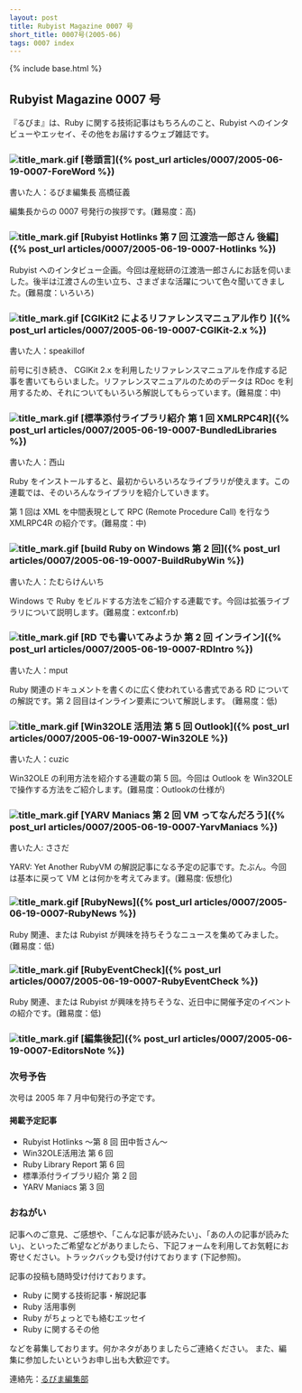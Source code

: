 ```yaml
---
layout: post
title: Rubyist Magazine 0007 号
short_title: 0007号(2005-06)
tags: 0007 index
---
```

{% include base.html %}


## Rubyist Magazine 0007 号

『るびま』は、Ruby に関する技術記事はもちろんのこと、Rubyist へのインタビューやエッセイ、その他をお届けするウェブ雑誌です。

### ![title_mark.gif]({{base}}{{site.baseurl}}/images/title_mark.gif) [巻頭言]({% post_url articles/0007/2005-06-19-0007-ForeWord %})

書いた人：るびま編集長 高橋征義

編集長からの 0007 号発行の挨拶です。(難易度：高)

### ![title_mark.gif]({{base}}{{site.baseurl}}/images/title_mark.gif) [Rubyist Hotlinks 第 7 回 江渡浩一郎さん 後編]({% post_url articles/0007/2005-06-19-0007-Hotlinks %})

Rubyist へのインタビュー企画。今回は産総研の江渡浩一郎さんにお話を伺いました。後半は江渡さんの生い立ち、さまざまな活躍について色々聞いてきました。(難易度：いろいろ)

### ![title_mark.gif]({{base}}{{site.baseurl}}/images/title_mark.gif) [CGIKit2 によるリファレンスマニュアル作り ]({% post_url articles/0007/2005-06-19-0007-CGIKit-2.x %})

書いた人：speakillof

前号に引き続き、 CGIKit 2.x を利用したリファレンスマニュアルを作成する記事を書いてもらいました。リファレンスマニュアルのためのデータは RDoc を利用するため、それについてもいろいろ解説してもらっています。(難易度：中)

### ![title_mark.gif]({{base}}{{site.baseurl}}/images/title_mark.gif) [標準添付ライブラリ紹介 第 1 回 XMLRPC4R]({% post_url articles/0007/2005-06-19-0007-BundledLibraries %})

書いた人：西山

Ruby をインストールすると、最初からいろいろなライブラリが使えます。この連載では、そのいろんなライブラリを紹介していきます。

第 1 回は XML を中間表現として RPC (Remote Procedure Call) を行なう XMLRPC4R の紹介です。(難易度：中)

### ![title_mark.gif]({{base}}{{site.baseurl}}/images/title_mark.gif) [build Ruby on Windows 第 2 回]({% post_url articles/0007/2005-06-19-0007-BuildRubyWin %})

書いた人：たむらけんいち

Windows で Ruby をビルドする方法をご紹介する連載です。今回は拡張ライブラリについて説明します。(難易度：extconf.rb)

### ![title_mark.gif]({{base}}{{site.baseurl}}/images/title_mark.gif) [RD でも書いてみようか 第 2 回 インライン]({% post_url articles/0007/2005-06-19-0007-RDIntro %})

書いた人：mput

Ruby 関連のドキュメントを書くのに広く使われている書式である RD についての解説です。第 2 回目はインライン要素について解説します。 (難易度：低)

### ![title_mark.gif]({{base}}{{site.baseurl}}/images/title_mark.gif) [Win32OLE 活用法 第 5 回 Outlook]({% post_url articles/0007/2005-06-19-0007-Win32OLE %})

書いた人：cuzic

Win32OLE の利用方法を紹介する連載の第 5 回。今回は Outlook を 
Win32OLE で操作する方法をご紹介します。(難易度：Outlookの仕様が)

### ![title_mark.gif]({{base}}{{site.baseurl}}/images/title_mark.gif) [YARV Maniacs 第 2 回 VM ってなんだろう]({% post_url articles/0007/2005-06-19-0007-YarvManiacs %})

書いた人: ささだ

YARV: Yet Another RubyVM の解説記事になる予定の記事です。たぶん。今回は基本に戻って VM とは何かを考えてみます。(難易度: 仮想化)

### ![title_mark.gif]({{base}}{{site.baseurl}}/images/title_mark.gif) [RubyNews]({% post_url articles/0007/2005-06-19-0007-RubyNews %})

Ruby 関連、または Rubyist が興味を持ちそうなニュースを集めてみました。(難易度：低)

### ![title_mark.gif]({{base}}{{site.baseurl}}/images/title_mark.gif) [RubyEventCheck]({% post_url articles/0007/2005-06-19-0007-RubyEventCheck %})

Ruby 関連、または Rubyist が興味を持ちそうな、近日中に開催予定のイベントの紹介です。(難易度：低)

### ![title_mark.gif]({{base}}{{site.baseurl}}/images/title_mark.gif) [編集後記]({% post_url articles/0007/2005-06-19-0007-EditorsNote %})

### 次号予告

次号は 2005 年 7 月中旬発行の予定です。

#### 掲載予定記事

* Rubyist Hotlinks 〜第 8 回 田中哲さん〜
* Win32OLE活用法 第 6 回
* Ruby Library Report 第 6 回
* 標準添付ライブラリ紹介 第 2 回
* YARV Maniacs 第 3 回


### おねがい

記事へのご意見、ご感想や、「こんな記事が読みたい」、「あの人の記事が読みたい」、といったご希望などがありましたら、下記フォームを利用してお気軽にお寄せください。トラックバックも受け付けております (下記参照)。

記事の投稿も随時受け付けております。

* Ruby に関する技術記事・解説記事
* Ruby 活用事例
* Ruby がちょっとでも絡むエッセイ
* Ruby に関するその他


などを募集しております。何かネタがありましたらご連絡ください。
また、編集に参加したいというお申し出も大歓迎です。

連絡先：[るびま編集部](mailto:magazine@ruby-no-kai.org)


